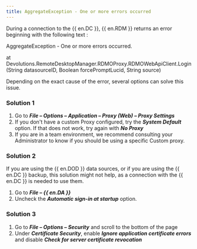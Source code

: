 ```yaml
---
title: AggregateException - One or more errors occurred
---
```

During a connection to the {{ en.DC }}, {{ en.RDM }} returns an error beginning with the following text :  

AggregateException - One or more errors occurred.  

at Devolutions.RemoteDesktopManager.RDMOProxy.RDMOWebApiClient.Login(String datasourceID, Boolean forcePromptLucid, String source)  

Depending on the exact cause of the error, several options can solve this issue.
### Solution 1
1. Go to ***File – Options – Application – Proxy (Web) – Proxy Settings***
1. If you don't have a custom Proxy configured, try the ***System Default*** option. If that does not work, try again with ***No Proxy***
1. If you are in a team environment, we recommend consulting your Administrator to know if you should be using a specific Custom proxy.
### Solution 2
If you are using the {{ en.DOD }} data sources, or if you are using the {{ en.DC }} backup, this solution might not help, as a connection with the {{ en.DC }} is needed to use them.  

1. Go to ***File – {{ en.DA }}***
1. Uncheck the ***Automatic sign-in at startup*** option.
### Solution 3
1. Go to ***File – Options – Security*** and scroll to the bottom of the page
1. Under ***Certificate Security***, enable ***Ignore application certificate errors*** and disable ***Check for server certificate revocation***

